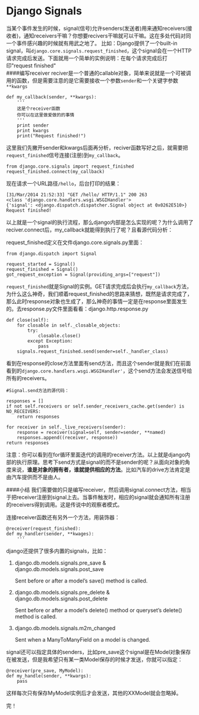 Django Signals
===========================
当某个事件发生的时候，signal(信号)允许senders(发送者)用来通知receivers(接收者)，通知receivers干嘛？你想要recivers干嘛就可以干嘛。这在多处代码对同一个事件感兴趣的时候就有用武之地了。 比如：Django提供了一个built-in signal，叫`django.core.signals.request_finished`，这个signal会在一个HTTP请求完成后发送。下面就用一个简单的实例说明：在每个请求完成后打印"request finished"    
####编写receiver
reciver是一个普通的callable对象，简单来说就是一个可被调用的函数，但是需要注意的是它需要接收一个参数`sender`和一个关键字参数`**kwargs`

    def my_callback(sender, **kwargs):
        '''
        这是个receiver函数
        你可以在这里做爱做的的事情
        '''
        print sender
        print kwargs
        print("Request finished!")

这里我们先撇开sender和kwargs后面再分析，reciver函数写好之后，就需要把`request_finished`信号连接(注册)到`my_callback`。  

    from django.core.signals import request_finished
    request_finished.connect(my_callback)

现在请求一个URL路径`/hello`，后台打印的结果：  

    [31/Mar/2014 21:52:33] "GET /hello/ HTTP/1.1" 200 263
    <class 'django.core.handlers.wsgi.WSGIHandler'>
    {'signal': <django.dispatch.dispatcher.Signal object at 0x0262E510>}
    Request finished!

以上就是一个signal的执行流程，那么django内部是怎么实现的呢？为什么调用了reciver.connect后，my_callback就能得到执行了呢？且看源代码分析：  

request_finished定义在文件django.core.signals.py里面：  

    from django.dispatch import Signal

    request_started = Signal()
    request_finished = Signal()
    got_request_exception = Signal(providing_args=["request"])

`request_finished`就是Signal的实例。GET请求完成后会执行`my_callback`方法，为什么这么神奇，我们顺着request_finished的思路来猜想，既然是请求完成了，那么此时response对象也生成了，那么神奇的事情一定是在response里面发生的。去response.py文件里面看看：django.http.response.py  

    def close(self):
        for closable in self._closable_objects:
            try:
                closable.close()
            except Exception:
                pass
        signals.request_finished.send(sender=self._handler_class)
看到在response的close方法里面有send方法，而且这个sender就是我们在前面看到的`django.core.handlers.wsgi.WSGIHandler'`，这个send方法会发送信号给所有的receivers。  

    #Signal.send方法的源代码：

    responses = []
    if not self.receivers or self.sender_receivers_cache.get(sender) is NO_RECEIVERS:
        return responses

    for receiver in self._live_receivers(sender):
        response = receiver(signal=self, sender=sender, **named)
        responses.append((receiver, response))
    return responses

注意：你可以看到在for循环里面迭代的调用的receiver方法。以上就是django内部的执行原理。思考下send方式是signal的而不是sender的呢？从面向对象的角度来说，**谁是对象的拥有者，谁就提供相应的方法**。比如汽车的drive方法肯定是由汽车提供而不是由人。


####小结
我们需要做的只是编写receiver，然后调用signal.connect方法，相当于把receiver注册到signal上去。当事件触发时，相应的signal就会通知所有注册的receivers得到调用。这是传说中的观察者模式。  

连接receiver函数还有另外一个方法，用装饰器：  

    @receiver(request_finished):
    def my_handler(sender, **kwages):
        '''
django还提供了很多内置的signals，比如：

1. django.db.models.signals.pre_save & django.db.models.signals.post_save

    Sent before or after a model’s save() method is called.

2. django.db.models.signals.pre_delete & django.db.models.signals.post_delete

    Sent before or after a model’s delete() method or queryset’s delete() method is called.

3. django.db.models.signals.m2m_changed

    Sent when a ManyToManyField on a model is changed.

signal还可以指定具体的senders，比如pre_save这个signal是在Model对象保存在被发送，但是我希望只有某一类Model保存的时候才发送，你就可以指定：  

    @receiver(pre_save, MyModel):
    def my_handle(sender, **kwargs):
        pass
这样每次只有保存MyModel实例后才会发送，其他的XXModel就会忽略掉。  


完！

